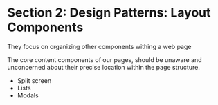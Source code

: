 # Section 2: Design Patterns: Layout Components

They focus on organizing other components withing a web page

The core content components of our pages, should be unaware and
unconcerned about their precise location within the page structure.

- Split screen
- Lists
- Modals


